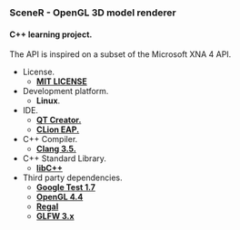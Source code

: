 ### SceneR - OpenGL 3D model renderer

#### C++ learning project.
The API is inspired on a subset of the Microsoft XNA 4 API.

* License.
    * [**MIT LICENSE**](http://opensource.org/licenses/MIT)
* Development platform.
    * **Linux**.
* IDE. 
    * [**QT Creator.**](http://qt-project.org/)
    * [**CLion EAP.**](http://www.jetbrains.com/clion/)
* C++ Compiler.
    * [**Clang 3.5.**](http://clang.llvm.org/)
* C++ Standard Library.
    * [**libC++**](http://libcxx.llvm.org/)
* Third party dependencies.
    * [**Google Test 1.7**](https://code.google.com/p/googletest/)
    * [**OpenGL 4.4**](https://www.khronos.org/opengl/)
    * [**Regal**](https://github.com/p3/regal)
    * [**GLFW 3.x**](http://www.glfw.org/)
